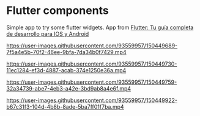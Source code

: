 # Flutter components
Simple app to try some flutter widgets. App from [Flutter: Tu guía completa de desarrollo para IOS y Android](https://www.udemy.com/course/flutter-ios-android-fernando-herrera/)

https://user-images.githubusercontent.com/93559957/150449689-7f5a4e5b-70f2-46ee-9bfa-7da34b0f7429.mp4

https://user-images.githubusercontent.com/93559957/150449730-11ec1284-ef3d-4887-acab-374e1250e36a.mp4

https://user-images.githubusercontent.com/93559957/150449759-32a34739-abe7-4eb3-a42e-3bd9ab8a4e6f.mp4

https://user-images.githubusercontent.com/93559957/150449922-b67c31f3-104d-4b8b-8ade-5ba7ff01f7ba.mp4
